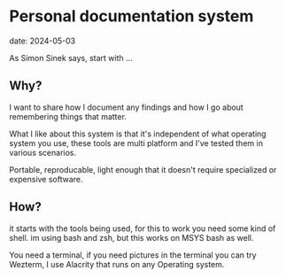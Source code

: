 # Personal documentation system
date: 2024-05-03

As Simon Sinek says, start with ...

## Why?
I want to share how I document any findings and how I go about remembering things that matter.

What I like about this system is that it's independent of what operating system you use, these tools are multi platform and I've tested them in various scenarios.

Portable, reproducable, light enough that it doesn't require specialized or expensive software.

## How?
it starts with the tools being used, for this to work you need some kind of shell. im using bash and zsh, but this works on MSYS bash as well.

You need a terminal, if you need pictures in the terminal you can try Wezterm, I use Alacrity that runs on any Operating system.


